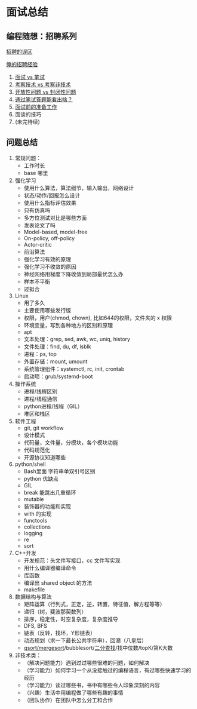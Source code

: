 # 面试总结

## 编程随想：招聘系列

[招聘的误区](https://program-think.blogspot.com/2009/04/defect-of-hire.html)

[俺的招聘经验](https://program-think.blogspot.com/2011/03/hiring-experience-0.html#index)

1. [面试 vs 笔试](https://program-think.blogspot.com/2011/03/hiring-experience-1.html)
2. [考察技术 vs 考察非技术](https://program-think.blogspot.com/2011/03/hiring-experience-2.html)
3. [开放性问题 vs 封闭性问题](https://program-think.blogspot.com/2011/05/hiring-experience-3.html)
4. [通过笔试答题能看出啥？](https://program-think.blogspot.com/2011/11/hiring-experience-4.html)
5. [面试前的准备工作](https://program-think.blogspot.com/2012/12/hiring-experience-5.html)
6. 面谈的技巧
7. (未完待续)

## 问题总结

1. 常规问题：
   - 工作时长
   - base 哪里
2. 强化学习
   - 使用什么算法，算法细节，输入输出，网络设计
   - 状态/动作/回报怎么设计
   - 使用什么指标评估效果
   - 只有仿真吗
   - 多方位测试对比是哪些方面
   - 发表论文了吗
   - Model-based, model-free
   - On-policy, off-policy
   - Actor-critic
   - 前沿算法
   - 强化学习有效的原理
   - 强化学习不收敛的原因
   - 神经网络用梯度下降收敛到局部最优怎么办
   - 样本不平衡
   - 过拟合
3. Linux
   - 用了多久
   - 主要使用哪些发行版
   - 权限，用户(chmod, chown), 比如644的权限，文件夹的 x 权限
   - 环境变量，写到各种地方的区别和原理
   - apt
   - 文本处理：grep, sed, awk, wc, uniq, history
   - 文件处理：find, du, df, lsblk
   - 进程：ps, top
   - 外置存储：mount, umount
   - 系统管理组件：systemctl, rc, init, crontab
   - 启动项：grub/systemd-boot
4. 操作系统
   - 进程/线程区别
   - 进程/线程通信
   - python进程/线程（GIL）
   - 堆区和栈区
5. 软件工程
   - git, git workflow
   - 设计模式
   - 代码量，文件量，分模块，各个模块功能
   - 代码规范化
   - 开源协议知道哪些
6. python/shell
   - Bash里面 字符串单双引号区别
   - python 优缺点
   - GIL
   - break 能跳出几重循环
   - mutable
   - 装饰器的功能和实现
   - with 的实现
   - functools
   - collections
   - logging
   - re
   - sort
7. C++开发
   - 开发规范：头文件写接口，cc 文件写实现
   - 用什么编译器编译命令
   - 库函数
   - 编译出 shared object 的方法
   - makefile
8. 数据结构与算法
   - 矩阵运算（行列式，正定，逆，转置，特征值，解方程等等）
   - 递归（树，斐波那契数列）
   - 排序，稳定性，时空复杂度，复杂度推导
   - DFS, BFS
   - 链表（反转，找环，Y形链表）
   - 动态规划（求一下最长公共字符串），回溯（八皇后）
   - [qsort/mergesort](../1-Computer_Science/sort.py.md)/bubblesort/[二分查找](https://github.com/python/cpython/blob/master/Lib/bisect.py)/找中位数/topK/第K大数
9. 非技术类：
   - （解决问题能力）遇到过过哪些很难的问题，如何解决
   - （学习能力）如何学习一个从没接触过的编程语言，有过哪些快速学习的经历
   - （学习能力）读过哪些书，书中有哪些令人印象深刻的内容
   - （兴趣）生活中用编程做了哪些有趣的事情
   - （团队协作）在团队中怎么分工和合作

